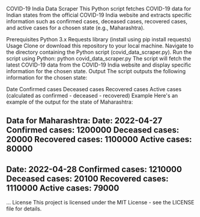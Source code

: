 
COVID-19 India Data Scraper
This Python script fetches COVID-19 data for Indian states from the official COVID-19 India website and extracts specific information such as confirmed cases, deceased cases, recovered cases, and active cases for a chosen state (e.g., Maharashtra).

Prerequisites
Python 3.x
Requests library (install using pip install requests)
Usage
Clone or download this repository to your local machine.
Navigate to the directory containing the Python script (covid_data_scraper.py).
Run the script using Python:
python covid_data_scraper.py
The script will fetch the latest COVID-19 data from the COVID-19 India website and display specific information for the chosen state.
Output
The script outputs the following information for the chosen state:

Date
Confirmed cases
Deceased cases
Recovered cases
Active cases (calculated as confirmed - deceased - recovered)
Example
Here's an example of the output for the state of Maharashtra:

Data for Maharashtra:
Date: 2022-04-27
Confirmed cases: 1200000
Deceased cases: 20000
Recovered cases: 1100000
Active cases: 80000
---------------------------------
Date: 2022-04-28
Confirmed cases: 1210000
Deceased cases: 20100
Recovered cases: 1110000
Active cases: 79000
---------------------------------
...
License
This project is licensed under the MIT License - see the LICENSE file for details.
